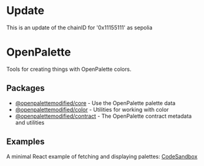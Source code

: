 # Update
This is an update of the chainID for '0x11155111' as sepolia

# OpenPalette

Tools for creating things with OpenPalette colors.

## Packages

- [@openpalettemodified/core](./packages/core) - Use the OpenPalette palette data
- [@openpalettemodified/color](./packages/color) - Utilities for working with color
- [@openpalettemodified/contract](./packages/contract) - The OpenPalette contract metadata and utilities

## Examples

A minimal React example of fetching and displaying palettes: [CodeSandbox](https://codesandbox.io/s/compassionate-glade-ikz4d?file=/src/index.tsx)
